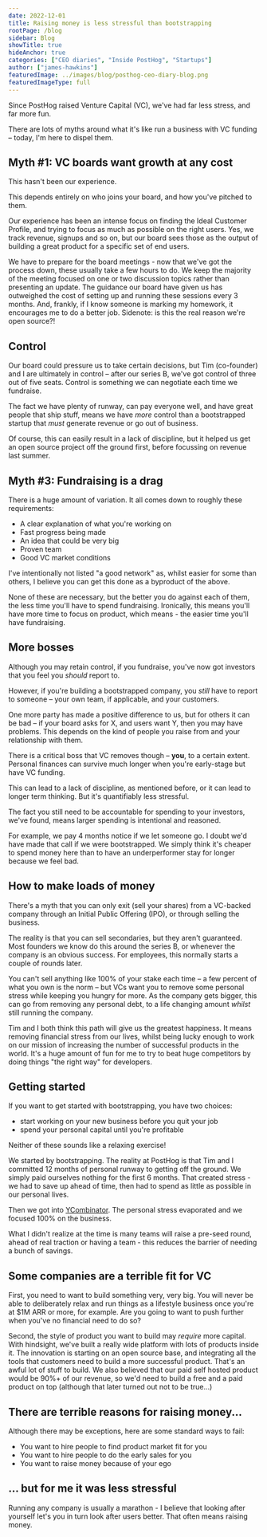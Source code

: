 ```yaml
---
date: 2022-12-01
title: Raising money is less stressful than bootstrapping
rootPage: /blog
sidebar: Blog
showTitle: true
hideAnchor: true
categories: ["CEO diaries", "Inside PostHog", "Startups"]
author: ["james-hawkins"]
featuredImage: ../images/blog/posthog-ceo-diary-blog.png
featuredImageType: full
---
```


Since PostHog raised Venture Capital (VC), we've had far less stress, and far more fun.

There are lots of myths around what it's like run a business with VC funding – today, I'm here to dispel them.

## Myth #1: VC boards want growth at any cost

This hasn't been our experience.

This depends entirely on who joins your board, and how you've pitched to them.

Our experience has been an intense focus on finding the Ideal Customer Profile, and trying to focus as much as possible on the right users. Yes, we track revenue, signups and so on, but our board sees those as the output of building a great product for a specific set of end users. 

We have to prepare for the board meetings - now that we've got the process down, these usually take a few hours to do. We keep the majority of the meeting focused on one or two discussion topics rather than presenting an update. The guidance our board have given us has outweighed the cost of setting up and running these sessions every 3 months. And, frankly, if I know someone is marking my homework, it encourages me to do a better job. Sidenote: is this the real reason we're open source?!

## Control

Our board could pressure us to take certain decisions, but Tim (co-founder) and I are ultimately in control – after our series B, we've got control of three out of five seats. Control is something we can negotiate each time we fundraise.

The fact we have plenty of runway, can pay everyone well, and have great people that ship stuff, means we have _more_ control than a bootstrapped startup that _must_ generate revenue or go out of business.

Of course, this can easily result in a lack of discipline, but it helped us get an open source project off the ground first, before focussing on revenue last summer.

## Myth #3: Fundraising is a drag

There is a huge amount of variation. It all comes down to roughly these requirements:

* A clear explanation of what you're working on
* Fast progress being made
* An idea that could be very big
* Proven team
* Good VC market conditions

I've intentionally not listed "a good network" as, whilst easier for some than others, I believe you can get this done as a byproduct of the above.

None of these are necessary, but the better you do against each of them, the less time you'll have to spend fundraising. Ironically, this means you'll have more time to focus on product, which means - the easier time you'll have fundraising.

## More bosses

Although you may retain control, if you fundraise, you've now got investors that you feel you _should_ report to.

However, if you're building a bootstrapped company, you _still_ have to report to someone – your own team, if applicable, and your customers.

One more party has made a positive difference to us, but for others it can be bad – if your board asks for X, and users want Y, then you may have problems. This depends on the kind of people you raise from and your relationship with them.

There is a critical boss that VC removes though – **you**, to a certain extent. Personal finances can survive much longer when you're early-stage but have  VC funding.

This can lead to a lack of discipline, as mentioned before, or it can lead to longer term thinking. But it's quantifiably less stressful. 

The fact you still need to be accountable for spending to your investors, we've found, means larger spending is intentional and reasoned.

For example, we pay 4 months notice if we let someone go. I doubt we'd have made that call if we were bootstrapped. We simply think it's cheaper to spend money here than to have an underperformer stay for longer because we feel bad. 

## How to make loads of money

There's a myth that you can only exit (sell your shares) from a VC-backed company through an Initial Public Offering (IPO), or through selling the business.

The reality is that you can sell secondaries, but they aren't guaranteed. Most founders we know do this around the series B, or whenever the company is an obvious success. For employees, this normally starts a couple of rounds later. 

You can't sell anything like 100% of your stake each time – a few percent of what you own is the norm – but VCs want you to remove some personal stress while keeping you hungry for more. As the company gets bigger, this can go from removing any personal debt, to a life changing amount _whilst_ still running the company.

Tim and I both think this path will give us the greatest happiness. It means removing financial stress from our lives, whilst being lucky enough to work on our mission of increasing the number of successful products in the world. It's a huge amount of fun for me to try to beat huge competitors by doing things "the right way" for developers.

## Getting started

If you want to get started with bootstrapping, you have two choices:

* start working on your new business before you quit your job
* spend your personal capital until you're profitable

Neither of these sounds like a relaxing exercise!

We started by bootstrapping. The reality at PostHog is that Tim and I committed 12 months of personal runway to getting off the ground. We simply paid ourselves nothing for the first 6 months. That created stress - we had to save up ahead of time, then had to spend as little as possible in our personal lives.

Then we got into [YCombinator](https://ycombinator.com). The personal stress evaporated and we focused 100% on the business.

What I didn't realize at the time is many teams will raise a pre-seed round, ahead of real traction or having a team - this reduces the barrier of needing a bunch of savings.

## Some companies are a terrible fit for VC

First, you need to want to build something very, very big. You will never be able to deliberately relax and run things as a lifestyle business once you're at $1M ARR or more, for example. Are you going to want to push further when you've no financial need to do so?

Second, the style of product you want to build may _require_ more capital. With hindsight, we've built a really wide platform with lots of products inside it. The innovation is starting on an open source base, and integrating all the tools that customers need to build a more successful product. That's an awful lot of stuff to build. We also believed that our paid self hosted product would be 90%+ of our revenue, so we'd need to build a free and a paid product on top (although that later turned out not to be true...)

## There are terrible reasons for raising money...

Although there may be exceptions, here are some standard ways to fail:

* You want to hire people to find product market fit for you
* You want to hire people to do the early sales for you
* You want to raise money because of your ego

## ... but for me it was less stressful

Running any company is usually a marathon - I believe that looking after yourself let's you in turn look after users better. That often means raising money.